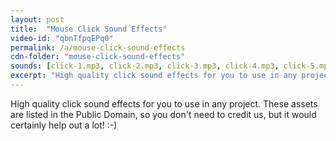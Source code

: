 ```yaml
---
layout: post
title:  "Mouse Click Sound Effects"
video-id: "qbnTfpqEPq0"
permalink: /a/mouse-click-sound-effects
cdn-folder: "mouse-click-sound-effects"
sounds: [click-1.mp3, click-2.mp3, click-3.mp3, click-4.mp3, click-5.mp3]
excerpt: "High quality click sound effects for you to use in any project. These assets are listed in the Public Domain, so you don't need to credit us, but it would certainly help out a lot! :-)"
---
```


High quality click sound effects for you to use in any project. These assets are listed in the Public Domain, so you don't need to credit us, but it would certainly help out a lot! :-)

